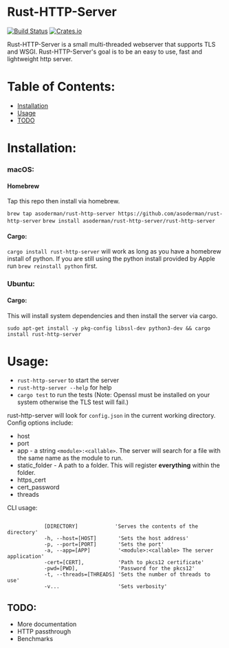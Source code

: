 # Rust-HTTP-Server
[![Build Status](https://travis-ci.org/asoderman/rust-http-server.svg?branch=master)](https://travis-ci.org/asoderman/rust-http-server)
[![Crates.io](https://img.shields.io/crates/v/rustc-serialize.svg)](https://crates.io/crates/rust-http-server)

Rust-HTTP-Server is a small multi-threaded webserver that supports TLS and WSGI. Rust-HTTP-Server's goal is to be an easy to use, fast and lightweight http server.

# Table of Contents:
* [Installation](#installation)
* [Usage](#usage)
* [TODO](#todo)

# Installation:

### macOS:

#### Homebrew
Tap this repo then install via homebrew.

`brew tap asoderman/rust-http-server https://github.com/asoderman/rust-http-server`
`brew install asoderman/rust-http-server/rust-http-server`

#### Cargo:
`cargo install rust-http-server` will work as long as you have a homebrew install of python. If you 
are still using the python install provided by Apple run `brew reinstall python` first.

### Ubuntu:

#### Cargo:
This will install system dependencies and then install the server via cargo.

`sudo apt-get install -y pkg-config libssl-dev python3-dev && cargo install rust-http-server`

# Usage:
* `rust-http-server` to start the server
* `rust-http-server --help` for help
* `cargo test` to run the tests (Note: Openssl must be installed on your system otherwise the TLS test will fail.)

rust-http-server will look for `config.json` in the current working directory. Config options include:
* host
* port
* app - a string `<module>:<callable>`. The server will search for a file with the same name as the module to run.
* static_folder - A path to a folder. This will register **everything** within the folder.
* https_cert
* cert_password
* threads

CLI usage:
```

            [DIRECTORY]            'Serves the contents of the directory'
            -h, --host=[HOST]       'Sets the host address'
            -p, --port=[PORT]       'Sets the port'
            -a, --app=[APP]         '<module>:<callable> The server application'
            -cert=[CERT],           'Path to pkcs12 certificate'
            -pwd=[PWD],             'Password for the pkcs12'
            -t, --threads=[THREADS] 'Sets the number of threads to use'
            -v...                   'Sets verbosity'
```

## TODO:
* More documentation
* HTTP passthrough
* Benchmarks
